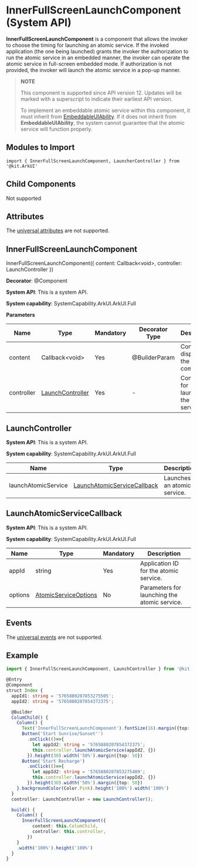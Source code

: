 # InnerFullScreenLaunchComponent (System API)


**InnerFullScreenLaunchComponent** is a component that allows the invoker to choose the timing for launching an atomic service. If the invoked application (the one being launched) grants the invoker the authorization to run the atomic service in an embedded manner, the invoker can operate the atomic service in full-screen embedded mode. If authorization is not provided, the invoker will launch the atomic service in a pop-up manner.

> **NOTE**
>
> This component is supported since API version 12. Updates will be marked with a superscript to indicate their earliest API version.
>
> To implement an embeddable atomic service within this component, it must inherit from [EmbeddableUIAbility](../../apis-ability-kit/js-apis-app-ability-embeddableUIAbility.md). If it does not inherit from **EmbeddableUIAbility**, the system cannot guarantee that the atomic service will function properly.


## Modules to Import

```
import { InnerFullScreenLaunchComponent, LauncherController } from '@kit.ArkUI'
```


## Child Components

Not supported

## Attributes
The [universal attributes](ts-universal-attributes-size.md) are not supported.

## InnerFullScreenLaunchComponent

InnerFullScreenLaunchComponent({ content: Callback\<void>, controller: LaunchController })

**Decorator**: \@Component

**System API**: This is a system API.

**System capability**: SystemCapability.ArkUI.ArkUI.Full


**Parameters**


| Name| Type| Mandatory| Decorator Type| Description|
| -------- | -------- | -------- | -------- | -------- |
| content | Callback\<void> | Yes| \@BuilderParam | Content displayed in the component.|
| controller | [LaunchController](#launchcontroller) | Yes| - | Controller for launching the atomic service.|

## LaunchController

**System API**: This is a system API.

**System capability**: SystemCapability.ArkUI.ArkUI.Full

| Name| Type| Description|
| ---- | ---------- | ------ |
|launchAtomicService | [LaunchAtomicServiceCallback](#launchatomicservicecallback) | Launches an atomic service.|

## LaunchAtomicServiceCallback

**System API**: This is a system API.

**System capability**: SystemCapability.ArkUI.ArkUI.Full

| Name| Type| Mandatory| Description|
| --------------- | ------ |------ |------ |
|appId | string |Yes| Application ID for the atomic service.|
| options | [AtomicServiceOptions](../../apis-ability-kit/js-apis-app-ability-atomicServiceOptions.md) | No| Parameters for launching the atomic service.|

## Events
The [universal events](ts-universal-events-click.md) are not supported.

## Example

```ts
import { InnerFullScreenLaunchComponent, LaunchController } from '@kit.ArkUI';

@Entry
@Component
struct Index {
  appId1: string = '5765880207853275505';
  appId2: string = '5765880207854372375';

  @Builder
  ColumChild() {
    Column() {
      Text('InnerFullScreenLaunchComponent').fontSize(16).margin({top: 100})
      Button('Start Sunrise/Sunset'')
        .onClick(()=>{
          let appId2: string = '5765880207854372375';
          this.controller.launchAtomicService(appId2, {})
        }).height(30).width('50%').margin({top: 50})
      Button('Start Recharge')
        .onClick(()=>{
          let appId2: string = '5765880207853275489';
          this.controller.launchAtomicService(appId2, {})
        }).height(30).width('50%').margin({top: 50})
    }.backgroundColor(Color.Pink).height('100%').width('100%')
  }
  controller: LaunchController = new LaunchController();

  build() {
    Column() {
      InnerFullScreenLaunchComponent({
          content: this.ColumChild,
          controller: this.controller,
        })
    }
    .width('100%').height('100%')
  }
}

```
